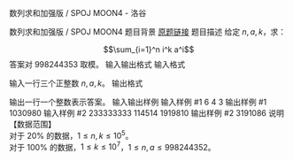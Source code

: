 



数列求和加强版 / SPOJ MOON4 - 洛谷














数列求和加强版 / SPOJ MOON4
题目背景
[原题链接](https://www.luogu.com.cn/problem/P4948)
题目描述
给定 $n,a,k$，求：

$$\sum_{i=1}^n i^k a^i$$
答案对 $998244353$ 取模。
输入输出格式
输入格式

输入一行三个正整数 $n,a,k$。
输出格式

输出一行一个整数表示答案。
输入输出样例
输入样例 #1
6 4 3
输出样例 #1
1030980
输入样例 #2
233333333 114514 1919810
输出样例 #2
3191086
说明
【数据范围】    
对于 $20\%$ 的数据，$1\le n,k \le 10^5$。  
对于 $100\%$ 的数据，$1\le k \le 10^7$，$1\le n,a \le 998244352$。






